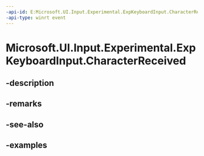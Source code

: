 ```yaml
---
-api-id: E:Microsoft.UI.Input.Experimental.ExpKeyboardInput.CharacterReceived
-api-type: winrt event
---
```


# Microsoft.UI.Input.Experimental.ExpKeyboardInput.CharacterReceived

<!--
public event Windows.Foundation.TypedEventHandler<Microsoft.UI.Input.Experimental.ExpKeyboardInput,Windows.UI.Core.CharacterReceivedEventArgs> CharacterReceived;
-->


## -description

## -remarks

## -see-also

## -examples



